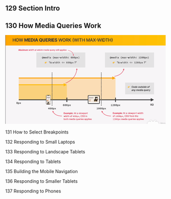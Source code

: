## 129 Section Intro

## 130 How Media Queries Work

![mediaqueries](img\mediaqueries.png)



131 How to Select Breakpoints

132 Responding to Small Laptops

133 Responding to Landscape Tablets

134 Responding to Tablets

135 Building the Mobile Navigation

136 Responding to Smaller Tablets

137 Responding to Phones